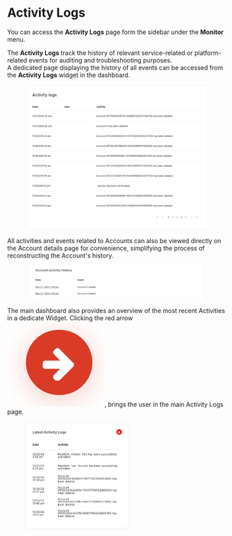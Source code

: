 # Activity Logs

You can access the **Activity Logs** page form the sidebar under the **Monitor** menu.

The **Activity Logs** track the history of relevant service-related or platform-related events for auditing and troubleshooting purposes.\
A dedicated page displaying the history of all events can be accessed from the **Activity Logs** widget in the dashboard.

<figure><img src="../../.gitbook/assets/image (343).png" alt=""><figcaption></figcaption></figure>

All activities and events related to Accounts can also be viewed directly on the Account details page for convenience, simplifying the process of reconstructing the Account's history.

<figure><img src="../../.gitbook/assets/image (344).png" alt=""><figcaption></figcaption></figure>

The main dashboard also provides an overview of the most recent Activities in a dedicate Widget. Clicking the red arrow <img src="../../.gitbook/assets/image (5) (1) (1) (1).png" alt="" data-size="line">, brings the user in the main Activity Logs page.&#x20;

<figure><img src="../../.gitbook/assets/image (345).png" alt="" width="244"><figcaption></figcaption></figure>
